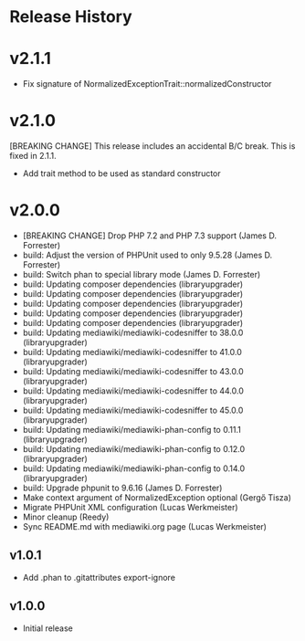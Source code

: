 # Release History

# v2.1.1
* Fix signature of NormalizedExceptionTrait::normalizedConstructor

# v2.1.0
[BREAKING CHANGE] This release includes an accidental B/C break.
This is fixed in 2.1.1.
* Add trait method to be used as standard constructor

# v2.0.0
* [BREAKING CHANGE] Drop PHP 7.2 and PHP 7.3 support (James D. Forrester)
* build: Adjust the version of PHPUnit used to only 9.5.28 (James D. Forrester)
* build: Switch phan to special library mode (James D. Forrester)
* build: Updating composer dependencies (libraryupgrader)
* build: Updating composer dependencies (libraryupgrader)
* build: Updating composer dependencies (libraryupgrader)
* build: Updating composer dependencies (libraryupgrader)
* build: Updating composer dependencies (libraryupgrader)
* build: Updating mediawiki/mediawiki-codesniffer to 38.0.0 (libraryupgrader)
* build: Updating mediawiki/mediawiki-codesniffer to 41.0.0 (libraryupgrader)
* build: Updating mediawiki/mediawiki-codesniffer to 43.0.0 (libraryupgrader)
* build: Updating mediawiki/mediawiki-codesniffer to 44.0.0 (libraryupgrader)
* build: Updating mediawiki/mediawiki-codesniffer to 45.0.0 (libraryupgrader)
* build: Updating mediawiki/mediawiki-phan-config to 0.11.1 (libraryupgrader)
* build: Updating mediawiki/mediawiki-phan-config to 0.12.0 (libraryupgrader)
* build: Updating mediawiki/mediawiki-phan-config to 0.14.0 (libraryupgrader)
* build: Upgrade phpunit to 9.6.16 (James D. Forrester)
* Make context argument of NormalizedException optional (Gergő Tisza)
* Migrate PHPUnit XML configuration (Lucas Werkmeister)
* Minor cleanup (Reedy)
* Sync README.md with mediawiki.org page (Lucas Werkmeister)

## v1.0.1
* Add .phan to .gitattributes export-ignore

## v1.0.0
* Initial release

